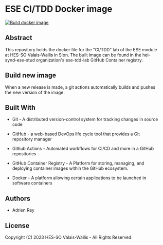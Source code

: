 # ESE CI/TDD Docker image

[![Build docker image](https://github.com/hei-synd-ese-stud/ci_docker/actions/workflows/build_image.yml/badge.svg)](https://github.com/hei-synd-ese-stud/ci_docker/actions/workflows/build_image.yml)

## Abstract
This repository holds the docker file for the "CI/TDD" lab of the ESE module at HES-SO Valais-Wallis in Sion. The built image can be found in the hei-synd-ese-stud organization's ese-tdd-lab GitHub Container registry. 

## Build new image
When a new release is made, a git actions automatically builds and pushes the new version of the image.

## Built With

* Git - A distributed version-control system for tracking changes in source code

* GitHub - a web-based DevOps life cycle tool that provides a Git repository manager

* Github Actions - Automated workflows for CI/CD and more in a GitHub repositories

* GitHub Container Registry - A Platform for storing, managing, and deploying container images within the GitHub ecosystem.
  
* Docker - A platform allowing certain applications to be launched in software containers


## Authors
* Adrien Rey

## License
Copyright (C) 2023 HES-SO Valais-Wallis - All Rights Reserved
